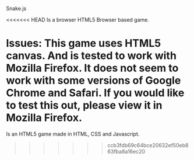 Snake.js

<<<<<<< HEAD
Is a browser HTML5 Browser based game.

Issues:
This game uses HTML5 canvas. And is tested to work with Mozilla Firefox. It does not seem to work with some versions of Google Chrome and Safari. If you would like to test this out, please view it in Mozilla Firefox.
=======
Is an HTML5 game made in HTML, CSS and Javascript.
>>>>>>> ccb3fdb69c64bce20632ef50eb863fba8a16ec20

